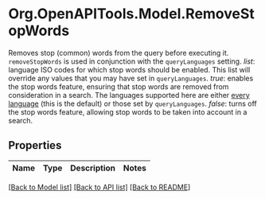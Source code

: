 # Org.OpenAPITools.Model.RemoveStopWords
Removes stop (common) words from the query before executing it. `removeStopWords` is used in conjunction with the `queryLanguages` setting. _list_: language ISO codes for which stop words should be enabled. This list will override any values that you may have set in `queryLanguages`. _true_: enables the stop words feature, ensuring that stop words are removed from consideration in a search. The languages supported here are either [every language](https://www.algolia.com/doc/guides/managing-results/optimize-search-results/handling-natural-languages-nlp/in-depth/supported-languages/) (this is the default) or those set by `queryLanguages`. _false_: turns off the stop words feature, allowing stop words to be taken into account in a search. 

## Properties

Name | Type | Description | Notes
------------ | ------------- | ------------- | -------------

[[Back to Model list]](../README.md#documentation-for-models) [[Back to API list]](../README.md#documentation-for-api-endpoints) [[Back to README]](../README.md)

